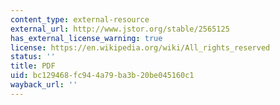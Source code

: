 ```yaml
---
content_type: external-resource
external_url: http://www.jstor.org/stable/2565125
has_external_license_warning: true
license: https://en.wikipedia.org/wiki/All_rights_reserved
status: ''
title: PDF
uid: bc129468-fc94-4a79-ba3b-20be045160c1
wayback_url: ''
---
```

